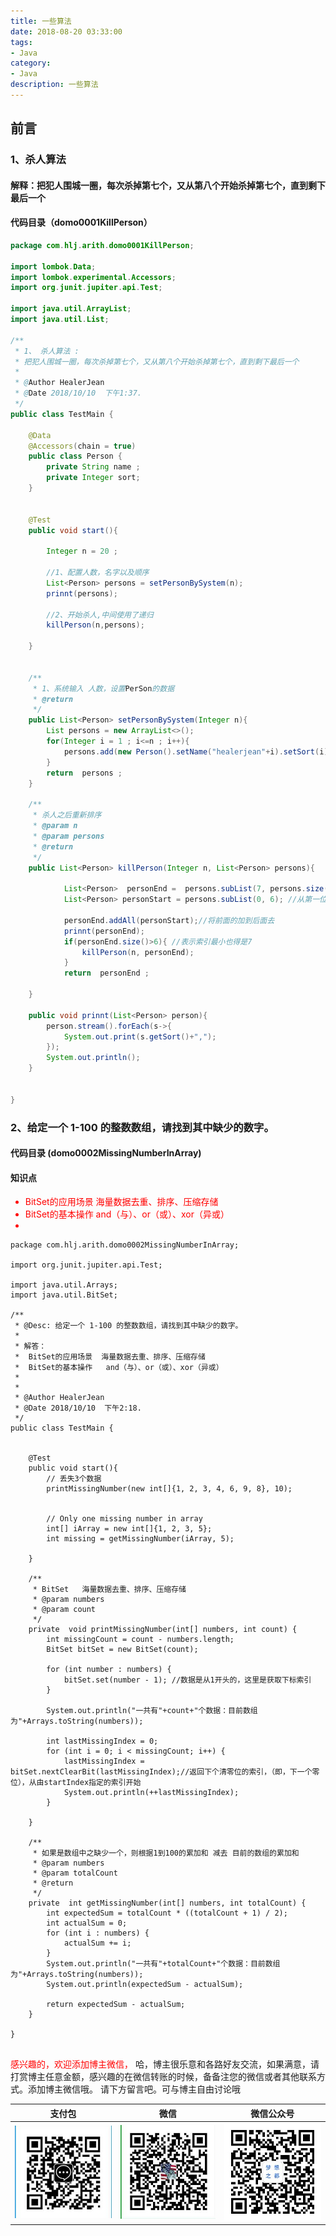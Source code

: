 ```yaml
---
title: 一些算法
date: 2018-08-20 03:33:00
tags: 
- Java
category: 
- Java
description: 一些算法
---
```

<!-- image url 
https://raw.githubusercontent.com/HealerJean/HealerJean.github.io/master/blogImages
　　首行缩进
<font color="red">  </font>
-->

## 前言


### 1、杀人算法<br/>

#### 解释：把犯人围城一圈，每次杀掉第七个，又从第八个开始杀掉第七个，直到剩下最后一个

#### 代码目录（domo0001KillPerson）



```java
package com.hlj.arith.domo0001KillPerson;

import lombok.Data;
import lombok.experimental.Accessors;
import org.junit.jupiter.api.Test;

import java.util.ArrayList;
import java.util.List;

/**
 * 1、 杀人算法 :
 * 把犯人围城一圈，每次杀掉第七个，又从第八个开始杀掉第七个，直到剩下最后一个
 *
 * @Author HealerJean
 * @Date 2018/10/10  下午1:37.
 */
public class TestMain {

    @Data
    @Accessors(chain = true)
    public class Person {
        private String name ;
        private Integer sort;
    }


    @Test
    public void start(){

        Integer n = 20 ;

        //1、配置人数，名字以及顺序
        List<Person> persons = setPersonBySystem(n);
        prinnt(persons);

        //2、开始杀人,中间使用了递归
        killPerson(n,persons);

    }


    /**
     * 1、系统输入 人数，设置PerSon的数据
     * @return
     */
    public List<Person> setPersonBySystem(Integer n){
        List persons = new ArrayList<>();
        for(Integer i = 1 ; i<=n ; i++){
            persons.add(new Person().setName("healerjean"+i).setSort(i));
        }
        return  persons ;
    }

    /**
     * 杀人之后重新排序
     * @param n
     * @param persons
     * @return
     */
    public List<Person> killPerson(Integer n, List<Person> persons){

            List<Person>  personEnd =  persons.subList(7, persons.size()); //从第8为开始取数据
            List<Person> personStart = persons.subList(0, 6); //从第一位开始取数据

            personEnd.addAll(personStart);//将前面的加到后面去
            prinnt(personEnd);
            if(personEnd.size()>6){ //表示索引最小也得是7
                killPerson(n, personEnd);
            }
            return  personEnd ;

    }

    public void prinnt(List<Person> person){
        person.stream().forEach(s->{
            System.out.print(s.getSort()+",");
        });
        System.out.println();
    }


}


```



### 2、给定一个 1-100 的整数数组，请找到其中缺少的数字。

#### 代码目录 (domo0002MissingNumberInArray)

#### 知识点
<font color="red">
  
 *  BitSet的应用场景  海量数据去重、排序、压缩存储
 *  BitSet的基本操作   and（与）、or（或）、xor（异或）
 *  
</font>


```
package com.hlj.arith.domo0002MissingNumberInArray;

import org.junit.jupiter.api.Test;

import java.util.Arrays;
import java.util.BitSet;

/**
 * @Desc: 给定一个 1-100 的整数数组，请找到其中缺少的数字。
 *
 * 解答：
 *  BitSet的应用场景  海量数据去重、排序、压缩存储
 *  BitSet的基本操作   and（与）、or（或）、xor（异或）
 *
 *
 * @Author HealerJean
 * @Date 2018/10/10  下午2:18.
 */
public class TestMain {


    @Test
    public void start(){
        // 丢失3个数据
        printMissingNumber(new int[]{1, 2, 3, 4, 6, 9, 8}, 10);


        // Only one missing number in array
        int[] iArray = new int[]{1, 2, 3, 5};
        int missing = getMissingNumber(iArray, 5);

    }

    /**
     * BitSet   海量数据去重、排序、压缩存储
     * @param numbers
     * @param count
     */
    private  void printMissingNumber(int[] numbers, int count) {
        int missingCount = count - numbers.length;
        BitSet bitSet = new BitSet(count);

        for (int number : numbers) {
            bitSet.set(number - 1); //数据是从1开头的，这里是获取下标索引
        }

        System.out.println("一共有"+count+"个数据：目前数组为"+Arrays.toString(numbers));

        int lastMissingIndex = 0;
        for (int i = 0; i < missingCount; i++) {
            lastMissingIndex = bitSet.nextClearBit(lastMissingIndex);//返回下个清零位的索引，（即，下一个零位），从由startIndex指定的索引开始
            System.out.println(++lastMissingIndex);
        }

    }

    /**
     * 如果是数组中之缺少一个，则根据1到100的累加和 减去 目前的数组的累加和
     * @param numbers
     * @param totalCount
     * @return
     */
    private  int getMissingNumber(int[] numbers, int totalCount) {
        int expectedSum = totalCount * ((totalCount + 1) / 2);
        int actualSum = 0;
        for (int i : numbers) {
            actualSum += i;
        }
        System.out.println("一共有"+totalCount+"个数据：目前数组为"+Arrays.toString(numbers));
        System.out.println(expectedSum - actualSum);

        return expectedSum - actualSum;
    }

}


```






<font color="red"> 感兴趣的，欢迎添加博主微信， </font>哈，博主很乐意和各路好友交流，如果满意，请打赏博主任意金额，感兴趣的在微信转账的时候，备备注您的微信或者其他联系方式。添加博主微信哦。
请下方留言吧。可与博主自由讨论哦

|支付包 | 微信|微信公众号|
|:-------:|:-------:|:------:|
|![支付宝](https://raw.githubusercontent.com/HealerJean/HealerJean.github.io/master/assets/img/tctip/alpay.jpg) | ![微信](https://raw.githubusercontent.com/HealerJean/HealerJean.github.io/master/assets/img/tctip/weixin.jpg)|![微信公众号](https://raw.githubusercontent.com/HealerJean/HealerJean.github.io/master/assets/img/my/qrcode_for_gh_a23c07a2da9e_258.jpg)|




<!-- Gitalk 评论 start  -->

<link rel="stylesheet" href="https://unpkg.com/gitalk/dist/gitalk.css">
<script src="https://unpkg.com/gitalk@latest/dist/gitalk.min.js"></script> 
<div id="gitalk-container"></div>    
 <script type="text/javascript">
    var gitalk = new Gitalk({
		clientID: `1d164cd85549874d0e3a`,
		clientSecret: `527c3d223d1e6608953e835b547061037d140355`,
		repo: `HealerJean.github.io`,
		owner: 'HealerJean',
		admin: ['HealerJean'],
		id: 'Ea2KzLcoqgVsPlM4',
    });
    gitalk.render('gitalk-container');
</script> 

<!-- Gitalk end -->

